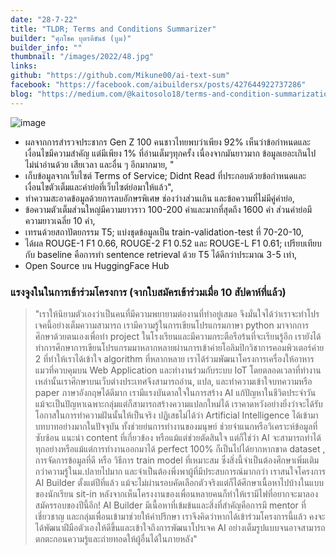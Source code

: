 ```yaml
---
date: "28-7-22"
title: "TLDR; Terms and Conditions Summarizer"
builder: "ศุภโชค บุตรดีขันธ์ (บูม)"
builder_info: ""
thumbnail: "/images/2022/48.jpg"
links:
github: "https://github.com/Mikune00/ai-text-sum"
facebook: "https://facebook.com/aibuildersx/posts/427644922737286"
blog: "https://medium.com/@kaitosolo18/terms-and-condition-summarization-d7f0680f752b"
---
```


![image](/images/2022/48.jpg)

- ผลจากการสำรวจประชากร Gen Z 100 คนชาวไทยพบว่าเพียง 92% เห็นว่าข้อกำหนดและเงื่อนไขมีความสำคัญ แต่มีเพียง 1% ที่อ่านเต็มๆทุกครั้ง เนื่องจากมันยาวมาก ข้อมูลเยอะเกินไป ไม่น่าอ่านด้วย เสียเวลา และอื่น ๆ อีกมากมาย, "
- เก็บข้อมูลจากเว็บไซต์ Terms of Service; Didnt Read ที่ประกอบด้วยข้อกำหนดและเงื่อนไขตัวเต็มและคำย่อที่เว็บไซต์ย่อมาให้แล้ว",
- ทำความสะอาดข้อมูลด้วยการลบอักษรพิเศษ ช่องว่างส่วนเกิน และข้อความที่ไม่มีคู่คำย่อ,
- ข้อความตัวเต็มส่วนใหญ่มีความยาวราว 100-200 คำและมากที่สุดถึง 1600 คำ ส่วนคำย่อมีความยาวเฉลี่ย 10 คำ,
- เทรนด้วยสถาปัตยกรรม T5; แบ่งชุดข้อมูลเป็น train-validation-test ที่ 70-20-10,
- ได้ผล ROUGE-1 F1 0.66, ROUGE-2 F1 0.52 และ ROUGE-L F1 0.61; เปรียบเทียบกับ baseline คือการทำ sentence retrieval ด้วย T5 ได้ดีกว่าประมาณ 3-5 เท่า,
- Open Source บน HuggingFace Hub

### แรงจูงในในการเข้าร่วมโครงการ (จากใบสมัครเข้าร่วมเมื่อ 10 สัปดาห์ที่แล้ว)

> "เราให้นิยามตัวเองว่าเป็นคนที่มีความพยายามต่องานที่ทำอยู่เสมอ จึงมั่นใจได้ว่าเราจะทำโปรเจคนี้อย่างเต็มความสามารถ เรามีความรู้ในการเขียนโปรแกรมภาษา python มาจากการศึกษาด้วยตนเองเพื่อทำ project ในโรงเรียนและมีความกระตือรือร้นที่จะเรียนรู้อีก เรายังได้ทำการศึกษาการเขียนโปรแกรมมาหลากหลายผ่านการเข้าค่ายโอลิมปิกวิชาการคอมพิวเตอร์ค่าย 2 ที่ทำให้เราได้เข้าใจ algorithm ที่หลากหลาย เราได้ร่วมพัฒนาโครงการเครื่องให้อาหารแมวที่ควบคุมบน Web Application และทำงานร่วมกับระบบ IoT โดยตลอดเวลาที่ทำงานเหล่านั้นเราศึกษาบนเว็บต่างประเทศจึงสามารถอ่าน, แปล, และทำความเข้าใจบทความหรือ paper ภาษาอังกฤษได้ดีมาก เรามีแรงบันดาลใจในการสร้าง AI แก้ปัญหาในชีวิตประจำวัน แม้จะเป็นปัญหาเฉพาะกลุ่มแต่ก็สามารถสร้างความแปลกใหม่ได้ เราคาดหวังอย่างยิ่งว่าจะได้รับโอกาสในการทำความฝันนั้นให้เป็นจริง  ปฏิเสธไม่ได้ว่า Artificial Intelligence ได้เข้ามาบทบาทอย่างมากในปัจจุบัน ทั้งช่วยย่นการทำงานของมนุษย์ ช่วยจำแนกหรือวิเคราะห์ข้อมูลที่ซับซ้อน แนะนำ content ที่เกี่ยวข้อง หรือแม้แต่ช่วยตัดสินใจ แต่ก็ใช่ว่า AI จะสามารถทำได้ทุกอย่างหรือแม้แต่การทำงานออกมาได้ perfect 100% ก็เป็นไปได้ยากหากขาด dataset , การจัดการข้อมูลที่ดี หรือ วิธีการ train model ที่เหมาะสม ซึ่งสิ่งนี้จำเป็นต้องศึกษาเพิ่มเติมกว่าความรู้ในม.ปลายไปมาก และจำเป็นต้องพึ่งพาผู้ที่มีประสบการณ์มากกว่า  เราสนใจโครงการ AI Builder ตั้งแต่ปีที่แล้ว แม้จะไม่ผ่านรอบคัดเลือกตัวจริงแต่ก็ได้ศึกษาเนื้อหาไปบ้างในแบบของนักเรียน sit-in หลังจากเห็นโครงงานของเพื่อนหลายคนก็ทำให้เรามีไฟที่อยากจะมาลองสมัครรอบของปีนี้อีก! AI Builder มีเนื้อหาที่เข้มข้นและสิ่งที่สำคัญคือการมี mentor ที่เชี่ยวชาญ และกลุ่มเพื่อนเข้ามาช่วยให้คำปรึกษา เราจึงคิดว่าหากได้เข้าร่วมโครงการนี้แล้ว คงจะได้พัฒนาฝีมือตัวเองให้ดีขึ้นและเข้าใจถึงการพัฒนาโปรเจค AI อย่างเต็มรูปแบบจนอาจสามารถตกตะกอนความรู้และถ่ายทอดให้ผู้อื่นได้ในภายหลัง"
